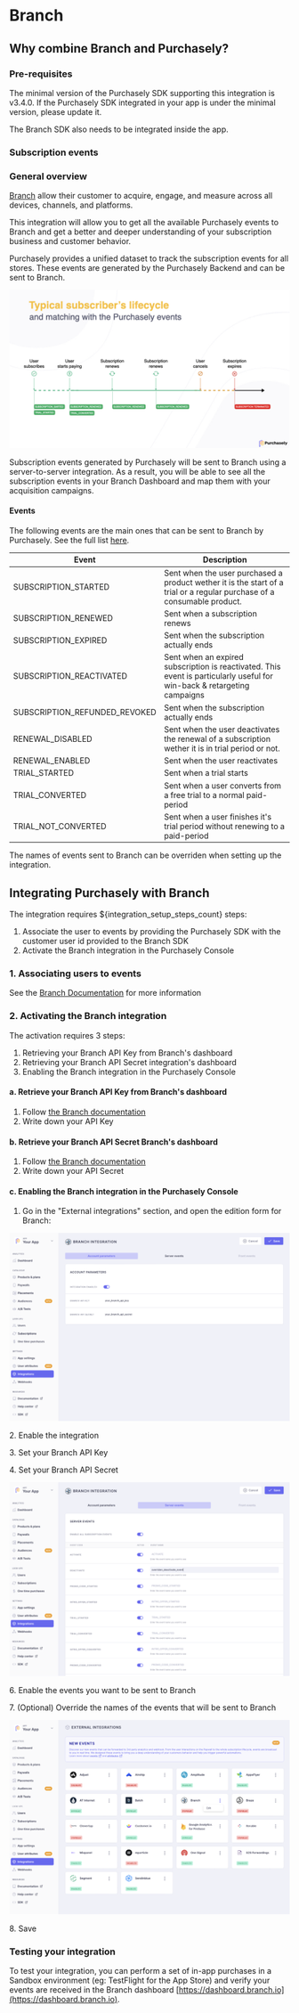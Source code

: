 # Branch

## Why combine Branch and Purchasely?

### Pre-requisites

The minimal version of the Purchasely SDK supporting this integration is v3.4.0. If the Purchasely SDK integrated in your app is under the minimal version, please update it.

The Branch SDK also needs to be integrated inside the app.

### Subscription events

### General overview

[Branch](https://branch.io) allow their customer to acquire, engage, and measure across all devices, channels, and platforms.

This integration will allow you to get all the available Purchasely events to Branch and get a better and deeper understanding of your subscription business and customer behavior.

Purchasely provides a unified dataset to track the subscription events for all stores. These events are generated by the Purchasely Backend and can be sent to Branch.

![](<../.gitbook/assets/image (143).png>)

Subscription events generated by Purchasely will be sent to Branch using a server-to-server integration. As a result, you will be able to see all the subscription events in your Branch Dashboard and map them with your acquisition campaigns.

#### Events

The following events are the main ones that can be sent to Branch by Purchasely. See the full list [here](../analytics/events/webhook-events/subscription-events.md).

| Event                           | Description                                                                                                              |
| ------------------------------- | ------------------------------------------------------------------------------------------------------------------------ |
| SUBSCRIPTION\_STARTED           | Sent when the user purchased a product wether it is the start of a trial or a regular purchase of a consumable product.  |
| SUBSCRIPTION\_RENEWED           | Sent when a subscription renews                                                                                          |
| SUBSCRIPTION\_EXPIRED           | Sent when the subscription actually ends                                                                                 |
| SUBSCRIPTION\_REACTIVATED       | Sent when an expired subscription is reactivated. This event is particularly useful for win-back & retargeting campaigns |
| SUBSCRIPTION\_REFUNDED\_REVOKED | Sent when the subscription actually ends                                                                                 |
| RENEWAL\_DISABLED               | Sent when the user deactivates the renewal of a subscription wether it is in trial period or not.                        |
| RENEWAL\_ENABLED                | Sent when the user reactivates                                                                                           |
| TRIAL\_STARTED                  | Sent when a trial starts                                                                                                 |
| TRIAL\_CONVERTED                | Sent when a user converts from a free trial to a normal paid-period                                                      |
| TRIAL\_NOT\_CONVERTED           | Sent when a user finishes it's trial period without renewing to a paid-period                                            |

The names of events sent to Branch can be overriden when setting up the integration.

## **Integrating Purchasely with Branch**

The integration requires ${integration\_setup\_steps\_count} steps:

1. Associate the user to events by providing the Purchasely SDK with the customer user id provided to the Branch SDK
2. Activate the Branch integration in the Purchasely Console

### 1. Associating users to events

See the [Branch Documentation](https://help.branch.io/developers-hub/docs/custom-settings#settings-for-user-ids) for more information

### 2. Activating the Branch integration

The activation requires 3 steps:

1. Retrieving your Branch API Key from Branch's dashboard
2. Retrieving your Branch API Secret integration's dashboard
3. Enabling the Branch integration in the Purchasely Console

#### a. Retrieve your Branch API Key from Branch's dashboard

1. Follow [the Branch documentation](https://help.branch.io/using-branch/docs/profile-settings#branch-key-and-secret)
2. Write down your API Key

#### b. Retrieve your Branch API Secret Branch's dashboard

1. Follow [the Branch documentation](https://help.branch.io/using-branch/docs/profile-settings#branch-key-and-secret)
2. Write down your API Secret

#### c. Enabling the Branch integration in the Purchasely Console

1. Go in the "External integrations" section, and open the edition form for Branch:

![](<../.gitbook/assets/Screenshot 2022-11-06 at 19.41.52.png>)

2\. Enable the integration

3\. Set your Branch API Key

4\. Set your Branch API Secret

![](<../.gitbook/assets/Screenshot 2022-11-06 at 19.42.07.png>)

6\. Enable the events you want to be sent to Branch

7\. (Optional) Override the names of the events that will be sent to Branch

![](<../.gitbook/assets/Screenshot 2022-11-06 at 19.42.49.png>)

8\. Save

### Testing your integration

To test your integration, you can perform a set of in-app purchases in a Sandbox environment (eg: TestFlight for the App Store) and verify your events are received in the Branch dashboard [https://dashboard.branch.io](https://dashboard.branch.io).
